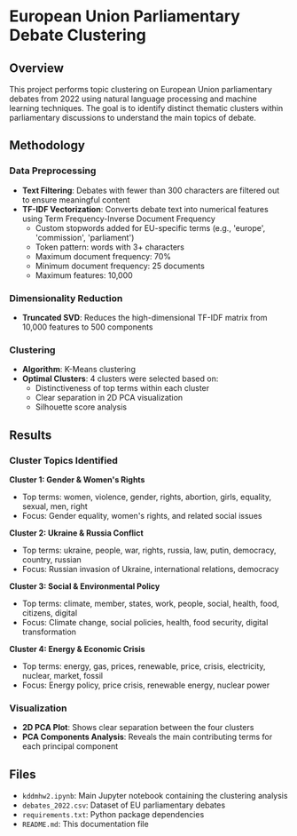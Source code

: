 # European Union Parliamentary Debate Clustering

## Overview
This project performs topic clustering on European Union parliamentary debates from 2022 using natural language processing and machine learning techniques. The goal is to identify distinct thematic clusters within parliamentary discussions to understand the main topics of debate.

## Methodology

### Data Preprocessing
- **Text Filtering**: Debates with fewer than 300 characters are filtered out to ensure meaningful content
- **TF-IDF Vectorization**: Converts debate text into numerical features using Term Frequency-Inverse Document Frequency
  - Custom stopwords added for EU-specific terms (e.g., 'europe', 'commission', 'parliament')
  - Token pattern: words with 3+ characters
  - Maximum document frequency: 70%
  - Minimum document frequency: 25 documents
  - Maximum features: 10,000

### Dimensionality Reduction
- **Truncated SVD**: Reduces the high-dimensional TF-IDF matrix from 10,000 features to 500 components

### Clustering
- **Algorithm**: K-Means clustering
- **Optimal Clusters**: 4 clusters were selected based on:
  - Distinctiveness of top terms within each cluster
  - Clear separation in 2D PCA visualization
  - Silhouette score analysis

## Results

### Cluster Topics Identified

**Cluster 1: Gender & Women's Rights**
- Top terms: women, violence, gender, rights, abortion, girls, equality, sexual, men, right
- Focus: Gender equality, women's rights, and related social issues

**Cluster 2: Ukraine & Russia Conflict**
- Top terms: ukraine, people, war, rights, russia, law, putin, democracy, country, russian
- Focus: Russian invasion of Ukraine, international relations, democracy

**Cluster 3: Social & Environmental Policy**
- Top terms: climate, member, states, work, people, social, health, food, citizens, digital
- Focus: Climate change, social policies, health, food security, digital transformation

**Cluster 4: Energy & Economic Crisis**
- Top terms: energy, gas, prices, renewable, price, crisis, electricity, nuclear, market, fossil
- Focus: Energy policy, price crisis, renewable energy, nuclear power

### Visualization
- **2D PCA Plot**: Shows clear separation between the four clusters
- **PCA Components Analysis**: Reveals the main contributing terms for each principal component

## Files

- `kddmhw2.ipynb`: Main Jupyter notebook containing the clustering analysis
- `debates_2022.csv`: Dataset of EU parliamentary debates
- `requirements.txt`: Python package dependencies
- `README.md`: This documentation file
